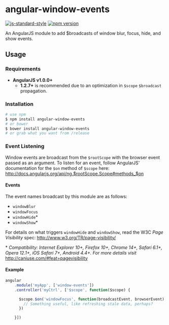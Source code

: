 angular-window-events
=====================
[![js-standard-style](https://img.shields.io/badge/code%20style-standard-brightgreen.svg?style=flat)](https://github.com/feross/standard)
[![npm version](https://badge.fury.io/js/angular-window-events.svg)](https://badge.fury.io/js/angular-window-events)

An AngularJS module to add $broadcasts of window blur, focus, hide, and show events.

## Usage
### Requirements
* **AngularJS v1.0.0+**
	* **1.2.7+** is recommended due to an optimization in `$scope` `$broadcast` propagation.

### Installation
``` bash
# use npm
$ npm install angular-window-events
# or bower
$ bower install angular-window-events
# or grab what you want from /release
```

### Event Listening
Window events are broadcast from the `$rootScope` with the browser event passed as an argument. To listen for an event, follow AngularJS' documentation for the `$on` method of `$scope` here: http://docs.angularjs.org/api/ng.$rootScope.Scope#methods_$on

#### Events
The event names broadcast by this module are as follows:
* `windowBlur`
* `windowFocus`
* `windowHide`*
* `windowShow`*

For details on what triggers `windowHide` and `windowShow`, read the W3C *Page Visibility* spec: http://www.w3.org/TR/page-visibility/

\* *Compatibility: Internet Explorer 10+, Firefox 10+, Chrome 14+, Safari 6.1+, Opera 12.1+, iOS Safari 7+, Android 4.4+. For more details visit* http://caniuse.com/#feat=pagevisibility

#### Example
```javascript
angular
	.module('myApp', ['window-events'])
	.controller('myCtrl', ['$scope', function($scope) {

	  $scope.$on('windowFocus', function(broadcastEvent, browserEvent) {
	    // Something useful, like refreshing stale data, perhaps?
	  })

	}])
```
